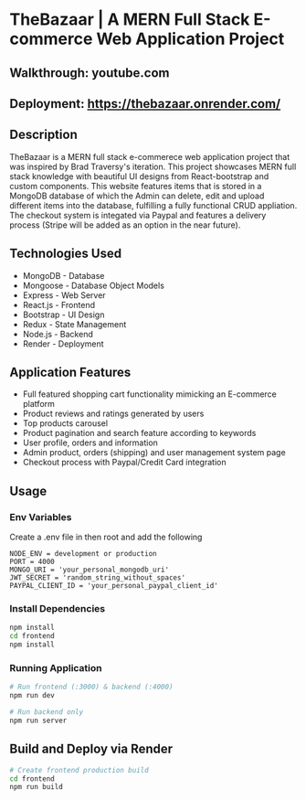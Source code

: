 # TheBazaar | A MERN Full Stack E-commerce Web Application Project 

## Walkthrough: youtube.com
## Deployment: https://thebazaar.onrender.com/

## Description
TheBazaar is a MERN full stack e-commerece web application project that was inspired by Brad Traversy's iteration. This project showcases MERN full stack knowledge with beautiful UI designs from React-bootstrap and custom components. This website features items that is stored in a MongoDB database of which the Admin can delete, edit and upload different items into the database, fulfilling a fully functional CRUD appliation. The checkout system is integated via Paypal and features a delivery process (Stripe will be added as an option in the near future).  

## Technologies Used
* MongoDB - Database
* Mongoose - Database Object Models
* Express - Web Server
* React.js - Frontend
* Bootstrap - UI Design
* Redux - State Management
* Node.js - Backend
* Render - Deployment

## Application Features 
- Full featured shopping cart functionality mimicking an E-commerce platform
- Product reviews and ratings generated by users 
- Top products carousel 
- Product pagination and search feature according to keywords
- User profile, orders and information 
- Admin product, orders (shipping) and user management system page
- Checkout process with Paypal/Credit Card integration 

## Usage

### Env Variables

Create a .env file in then root and add the following

```
NODE_ENV = development or production
PORT = 4000
MONGO_URI = 'your_personal_mongodb_uri'
JWT_SECRET = 'random_string_without_spaces'
PAYPAL_CLIENT_ID = 'your_personal_paypal_client_id'
```

### Install Dependencies

```bash
npm install
cd frontend
npm install
```

### Running Application

```bash
# Run frontend (:3000) & backend (:4000)
npm run dev

# Run backend only
npm run server
```

## Build and Deploy via Render

```bash
# Create frontend production build
cd frontend
npm run build
```
